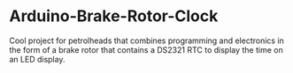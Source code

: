 # Arduino-Brake-Rotor-Clock
Cool project for petrolheads that combines programming and electronics in the form of a brake rotor that contains a DS2321 RTC to display the time on an LED display.
